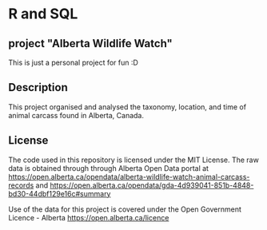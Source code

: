 # R and SQL

## project "Alberta Wildlife Watch"
This is just a personal project for fun :D

## Description
This project organised and analysed the taxonomy, location, and time of animal carcass found in Alberta, Canada.

## License
The code used in this repository is licensed under the MIT License.
The raw data is obtained through through Alberta Open Data portal at 
https://open.alberta.ca/opendata/alberta-wildlife-watch-animal-carcass-records and
https://open.alberta.ca/opendata/gda-4d939041-851b-4848-bd30-44dbf129e16c#summary

Use of the data for this project is covered under the Open Government Licence - Alberta
https://open.alberta.ca/licence